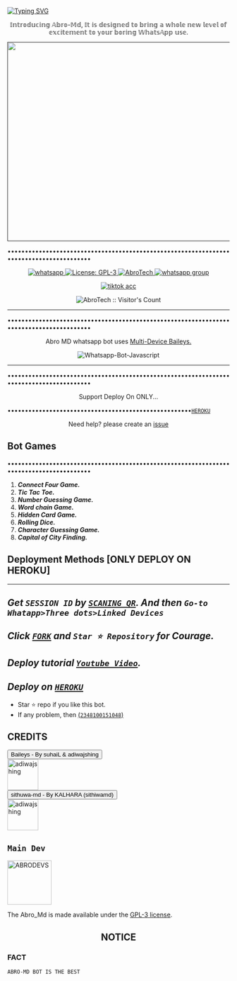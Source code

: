 <a href="https://git.io/typing-svg"><img src="https://readme-typing-svg.demolab.com?font=Impact&size=50&pause=0&color=FFFFFF&background=000000&center=true&width=910&height=100&lines=ABROTECH MD ;MULTI+DEVICE+WHATSAPP+BOT;CREATED+BY+ABRO ;PUBLIC+RELESED+DATE;04/04/2024;." alt="Typing SVG" /></a>

<p align="center"> 𝕀𝕟𝕥𝕣𝕠𝕕𝕦𝕔𝕚𝕟𝕘 𝔸𝕓𝕣𝕠-𝕄𝕕, 𝕀𝕥 𝕚𝕤 𝕕𝕖𝕤𝕚𝕘𝕟𝕖𝕕 𝕥𝕠 𝕓𝕣𝕚𝕟𝕘 𝕒 𝕨𝕙𝕠𝕝𝕖 𝕟𝕖𝕨 𝕝𝕖𝕧𝕖𝕝 𝕠𝕗 𝕖𝕩𝕔𝕚𝕥𝕖𝕞𝕖𝕟𝕥 𝕥𝕠 𝕪𝕠𝕦𝕣 𝕓𝕠𝕣𝕚𝕟𝕘 𝕎𝕙𝕒𝕥𝕤𝔸𝕡𝕡 𝕦𝕤𝕖. </p>

<p align="center">
  <a href="">
    <img src="https://imgur.com/Q3qU8uJ.jpg" alt="Your Image" width="1080" height="450">
  </a>
</p>

••••••••••••••••••••••••••••••••••••••••••••••••••••••••••••••••••••••••••••••••••••••••
   
   
<p align="center">
  <a href="https://wa.me/2348100151048?text=Hi+Bro--+I+Need+Help.+I+messaged+you+from+Abro-Md+Repo" target="_blank">
    <img alt="whatsapp" src="https://img.shields.io/badge/ Whatsapp -25D366?style=for-the-badge&logo=whatsapp&logoColor=white" />
  </a>
  <a aria-label="Abro_Md is free to use" href="https://github.com/Temitopeareo/Abrotech-md/blob/main/LICENCE" target="_blank">
    <img alt="License: GPL-3" src="https://badges.frapsoft.com/os/gpl/gpl.png?v=103)](https://opensource.org/licenses/GPL-3.0/" target="_blank" />
  </a>
  <a aria-label="Abro_Md is free to use" href="" target="_blank">
    <img alt="AbroTech" src="https://img.shields.io/youtube/channel/subscribers/UCCL29WTYxd3i4xVr85gwgdw" target="_blank" />
  </a>
<a href="https://chat.whatsapp.com/Fmkh7WvnIaW4Cafa49jjDc" target="_blank">
    <img alt="whatsapp group" src="https://img.shields.io/badge/ Whatsapp group -25D366?style=for-the-badge&logo=whatsapp&logoColor=white" />
  </a>
 <p align="center">
<a href="https://www.tiktok.com/@officialchrist_payne?_t=8lBb2tkmDkj&_r=1" target="blank"><img alt="tiktok acc" src="https://img.shields.io/badge/TIK-TOK-black" /> </a>
</p>
<p align="center"><img src="https://profile-counter.glitch.me/{AbroTech}/count.svg" alt="AbroTech :: Visitor's Count" /></p>

---



••••••••••••••••••••••••••••••••••••••••••••••••••••••••••••••••••••••••••••••••••••••••

<p align="center"> Abro MD whatsapp bot uses
  <a href="https://github.com/adiwajshing/Baileys">Multi-Device Baileys.</a>
</p>
<p align="center">
  <img title="Whatsapp-Bot-Javascript" src="https://img.shields.io/badge/Javascript-363303?style=for-the-badge&logo=javascript&logoColor=c6c631"></img>
</p>

---

••••••••••••••••••••••••••••••••••••••••••••••••••••••••••••••••••••••••••••••••••••••••

<p align="center">
  <a href="https://github.com/Temitopeareo/ABROMD1"><Abro-Md</b></a> Support Deploy On ONLY...
</p>

<p align="center">
  
  •••••••••••••••••••••••••••••••••••••••••••••••••••••[`HEROKU`](https://dashboard.heroku.com/new?template=https://github.com/Temitopeareo/ABROMD)
</p>
<p align="center">Need help? please create an <a href="https://github.com/Temitopeareo/ABROMD1/issues">issue</a></p>

 



## Bot Games
••••••••••••••••••••••••••••••••••••••••••••••••••••••••••••••••••••••••••••••••••••••••

1. ***Connect Four Game.***
2.  ***Tic Tac Toe.***
3.  ***Number Guessing Game.***
4.  ***Word chain Game.***
5.  ***Hidden Card Game.***
6.  ***Rolling Dice.***
7.  ***Character Guessing Game.***
8.  ***Capital of City Finding.***
##


 




    
   
## Deployment Methods [ONLY DEPLOY ON HEROKU]
---
***Get `SESSION ID` by [`SCANING QR`](https://abrocde-c5ede2f234c3.herokuapp.com/). And then `Go-to Whatapp>Three dots>Linked Devices`***
---
***Click [`FORK`](https://github.com/Temitopeareo/ABROMD1/fork) and `Star ⭐ Repository` for Courage.***
---
***Deploy tutorial [`Youtube Video`](https://youtu.be/6rnftFl0fAI).***
---
***Deploy on [`HEROKU`](https://dashboard.heroku.com/new?template=https://github.com/Temitopeareo/ABROMD)***
---



- Star ⭐ repo if you like this bot.
- If any problem, then [(`2348100151048`)](https://wa.me/2348100151048)


## CREDITS 
<div><button id="boton" type="button">Baileys - By suhaiL & adiwajshing</button></div>
<a href="https://github.com/WhiskeySockets/Baileys"><img src="https://github.com/WhiskeySockets.png" width="70" height="70" alt="adiwajshing"/></a>

<div><button id="boton" type="button">sithuwa-md  - By KALHARA (sithiwamd)</button></div>
<a href="https://github.com/Sithuwa"><img src="https://github.com/Maxwellmd1.png" width="70" height="70" alt="adiwajshing"/></a>

## `Main Dev` 
<a href="https://github.com/Temitopeareo"><img src="https://github.com/Temitopeareo.png" width="100" height="100" alt="ABRODEVS"/></a> 


The Abro_Md is made available under the [GPL-3 license](https://github.com/Temitopeareo/ABROMD1/blob/main/LICENCE).


<h2 align="center">  NOTICE
</h2>
   
###  FACT
`ABRO-MD BOT IS THE BEST`
